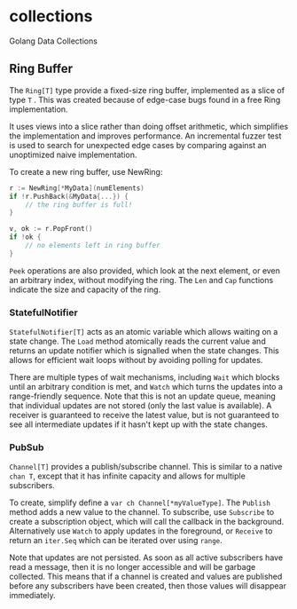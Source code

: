 # collections

Golang Data Collections

## Ring Buffer

The `Ring[T]` type provide a fixed-size ring buffer, implemented as a slice of
type `T` . This was created because of edge-case bugs found in a free Ring
implementation.

It uses views into a slice rather than doing offset arithmetic, which simplifies
the implementation and improves performance. An incremental fuzzer test is used
to search for unexpected edge cases by comparing against an unoptimized naive
implementation.

To create a new ring buffer, use NewRing:

```go
r := NewRing[*MyData](numElements)
if !r.PushBack(&MyData{...}) {
    // the ring buffer is full!
}

v, ok := r.PopFront()
if !ok {
    // no elements left in ring buffer
}

```

`Peek` operations are also provided, which look at the next element, or even an
arbitrary index, without modifying the ring. The `Len` and `Cap` functions
indicate the size and capacity of the ring.

### StatefulNotifier

`StatefulNotifier[T]` acts as an atomic variable which allows waiting on a state
change. The `Load` method atomically reads the current value and returns an
update notifier which is signalled when the state changes. This allows for
efficient wait loops without by avoiding polling for updates.

There are multiple types of wait mechanisms, including `Wait` which blocks until
an arbitrary condition is met, and `Watch` which turns the updates into a
range-friendly sequence. Note that this is not an update queue, meaning that
individual updates are not stored (only the last value is available). A receiver
is guaranteed to receive the latest value, but is not guaranteed to see all
intermediate updates if it hasn't kept up with the state changes.

### PubSub

`Channel[T]` provides a publish/subscribe channel. This is similar to a native
`chan T`, except that it has infinite capacity and allows for multiple
subscribers.

To create, simplify define a `var ch Channel[*myValueType]`. The `Publish`
method adds a new value to the channel. To subscribe, use `Subscribe` to create
a subscription object, which will call the callback in the background.
Alternatively use `Watch` to apply updates in the foreground, or `Receive` to
return an `iter.Seq` which can be iterated over using `range`.

Note that updates are not persisted. As soon as all active subscribers have read
a message, then it is no longer accessible and will be garbage collected. This
means that if a channel is created and values are published before any
subscribers have been created, then those values will disappear immediately.
